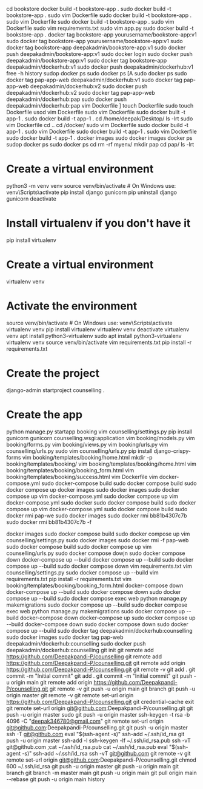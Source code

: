 cd bookstore
docker build -t bookstore-app .
sudo docker build -t bookstore-app .
sudo vim Dockerfile
sudo docker build -t bookstore-app .
sudo vim Dockerfile
sudo docker build -t bookstore-app .
sudo vim Dockerfile
sudo vim requirements.txt
sudo vim app.py 
sudo docker build -t bookstore-app .
docker tag bookstore-app yourusername/bookstore-app:v1
sudo docker tag bookstore-app yourusername/bookstore-app:v1
sudo docker tag bookstore-app deepakadmin/bookstore-app:v1
sudo docker push deepakadmin/bookstore-app:v1
sudo docker login
sudo docker push deepakadmin/bookstore-app:v1
sudo docker tag bookstore-app deepakadmin/dockerhub:v1
sudo docker push deepakadmin/dockerhub:v1
free -h
history 
sudop docker ps 
sudo  docker ps 
[A
sudo  docker ps 
sudo docker tag pap-app-web  deepakadmin/dockerhub:v1
sudo docker tag pap-app-web  deepakadmin/dockerhub:v2
sudo docker push  deepakadmin/dockerhub:v2
sudo docker tag pap-app-web  deepakadmin/dockerhub:pap
sudo docker push  deepakadmin/dockerhub:pap
vim Dockerfile ]
touch  Dockerfile 
sudo touch  Dockerfile 
usod vim Dockerfile 
sudo  vim Dockerfile 
sudo docker built -t app-1 .
sudo docker build -t app-1 .
cd /home/deepak/Desktop/
ls -lrt
sudo  vim Dockerfile 
cd ..
cd /docker/
sudo  vim Dockerfile 
sudo docker build -t app-1 .
sudo  vim Dockerfile 
sudo docker build -t app-1 .
sudo  vim Dockerfile 
sudo docker build -t app-1 .
docker images 
sudo docker images 
docker ps
sudop docker ps
sudo  docker ps
cd 
rm -rf myenv/
mkdir pap
cd pap/
ls -lrt
# Create a virtual environment
python3 -m venv venv
source venv/bin/activate  # On Windows use: venv\Scripts\activate
pip install django gunicorn
pip uninstall django gunicorn
deactivate 
# Install virtualenv if you don't have it
pip install virtualenv
# Create a virtual environment
virtualenv venv
# Activate the environment
source venv/bin/activate  # On Windows use: venv\Scripts\activate
virtualenv venv
pip install virtualenv
virtualenv venv
deactivate 
virtualenv venv
apt install python3-virtualenv
sudo apt install python3-virtualenv
virtualenv venv
source venv/bin/activate
vim requirements.txt 
pip install -r requirements.txt
# Create the project
django-admin startproject counselling .
# Create the app
python manage.py startapp booking
vim counselling/settings.py 
pip install gunicorn
gunicorn counselling.wsgi:application
vim booking/models.py 
vim booking/forms.py
vim booking/views.py 
vim booking/urls.py
vim counselling/urls.py 
sudo vim counselling/urls.py 
pip install django-crispy-forms
vim booking/templates/booking/home.html 
mkdir -p  booking/templates/booking/
vim booking/templates/booking/home.html
vim booking/templates/booking/booking_form.html
vim booking/templates/booking/success.html
vim Dockerfile 
vim docker-compose.yml 
sudo docker-compose build
sudo docker compose build
sudo docker compose up
docker images
sudo docker images
sudo docker compose up
vim docker-compose.yml 
sudo docker compose up
vim docker-compose.yml 
sudo docker 
sudo docker compose build
sudo docker compose up
vim docker-compose.yml 
sudo docker compose build
sudo docker rmi pap-we
sudo docker images
sudo docker rmi bb81b4307c7b
sudo docker rmi bb81b4307c7b -f 

docker images
sudo docker compose build
sudo docker compose up 
vim counselling/settings.py 
sudo docker images
sudo docker rmi -f  pap-web 
sudo docker compose build
sudo docker compose  up 
vim counselling/urls.py 
sudo docker compose dowjn 
sudo docker compose down
docker-compose up --build
docker compose up --build
sudo docker compose up --build
sudo docker compose down
vim requirements.txt 
vim counselling/settings.py 
sudo docker compose up --build 
vim requirements.txt 
pip install -r requirements.txt
vim booking/templates/booking/booking_form.html 
docker-compose down
docker-compose up --build
sudo docker compose down
sudo docker compose up --build 
sudo docker compose exec web python manage.py makemigrations
sudo docker compose up --build 
sudo docker compose exec web python manage.py makemigrations
sudo docker compose up --build 
docker-compose down
docker-compose up
sudo docker compose up --build 
docker-compose down
sudo docker compose down
sudo docker compose up --build 
sudo docker tag deepakadmin/dockerhub:counselling 
sudo docker images
sudo docker tag pap-web deepakadmin/dockerhub:counselling 
sudo docker push  deepakadmin/dockerhub:counselling 
git init 
git remote add https://github.com/Deepakpandi-P/counselling 
git remote add https://github.com/Deepakpandi-P/counselling.git
git remote add origin https://github.com/Deepakpandi-P/counselling.git
git remote -v 
git add .
git commit -m "Initial commit"
git add .
git commit -m "Initial commit"
git push -u origin main
git remote add origin https://github.com/Deepakpandi-P/counselling.git
git remote -v
git push -u origin main
git branch
git push -u origin master
git remote -v
git remote set-url origin https://github.com/Deepakpandi-P/counselling.git
git credential-cache exit
git remote set-url origin git@github.com:Deepakpandi-P/counselling.git
git push -u origin master
sudo git push -u origin master
ssh-keygen -t rsa -b 4096 -C "deepak346780@gmail.com"
git remote set-url origin git@github.com:Deepakpandi-P/counselling.git
git push -u origin master
ssh -T git@github.com
eval "$(ssh-agent -s)"
ssh-add ~/.ssh/id_rsa
git push -u origin master
ssh-add -l
ssh-keygen -lf ~/.ssh/id_rsa.pub
ssh -vT git@github.com
;cat ~/.ssh/id_rsa.pub
cat ~/.ssh/id_rsa.pub
eval "$(ssh-agent -s)"
ssh-add ~/.ssh/id_rsa
ssh -vT git@github.com
git remote -v
git remote set-url origin git@github.com:Deepakpandi-P/counselling.git
chmod 600 ~/.ssh/id_rsa
git push -u origin master
git push -u origin main
git branch
git branch -m master main
git push -u origin main
git pull origin main --rebase
git push -u origin main
history 
